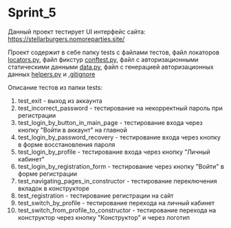 # Sprint_5
Данный проект тестирует UI интерфейс сайта: https://stellarburgers.nomoreparties.site/

Проект содержит в себе папку tests с файлами тестов, файл локаторов [locators.py](locators.py), файл фикстур [conftest.py](conftest.py), файл с авторизационными статическими данными [data.py](data.py), файл с генерацией авторизационных данных [helpers.py](heplpers.py) и [.gitignore](.gitignore)

Описание тестов из папки tests:
1. test_exit - выход из аккаунта
2. test_incorrect_password - тестирование на некорректный пароль при регистрации 
3. test_login_by_button_in_main_page - тестирование входа через кнопку "Войти в аккаунт" на главной
4. test_login_by_password_recovery - тестирование входа через кнопку в форме восстановления пароля
5. test_login_by_profile - тестирование входа через кнопку "Личный кабинет"
6. test_login_by_registration_form - тестирование через кнопку "Войти" в форме регистрации
7. test_navigating_pages_in_constructor - тестирование переключения вкладок в конструкторе
8. test_registration - тестирование регистрации на сайт
9. test_switch_by_profile - тестирование перехода на личный кабинет
10. test_switch_from_profile_to_constructor - тестирование перехода на конструктор через кнопку "Конструктор" и через логотип
